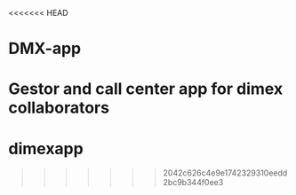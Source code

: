 <<<<<<< HEAD
# DMX-app
Gestor and call center app for dimex collaborators
=======
# dimexapp
>>>>>>> 2042c626c4e9e1742329310eedd2bc9b344f0ee3
